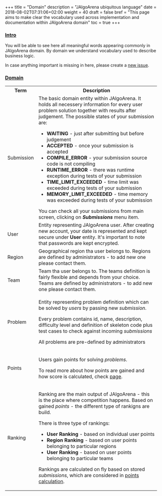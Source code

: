 +++
title = "Domain"
description = "JAlgoArena ubiquitous language"
date = 2018-08-02T07:31:06+02:00
weight = 40
draft = false
bref = "This page aims to make clear the vocabulary used across implementation and documentation within JAlgoArena domain"
toc = true
+++

<h3 class="section-head" id="h-intro"><a href="#h-intro">Intro</a></h3>

You will be able to see here all meaningful words appearing commonly in JAlgoArena domain. By domain we understand vocabulary
used to describe business logic. 

In case anything important is missing in here, please create a [new issue](https://github.com/jalgoarena/JAlgoArena/issues/new).

<h3 class="section-head" id="h-domain"><a href="#h-domain">Domain</a></h3>

<table class="bordered striped">
    <tr>
        <th>Term</th>
        <th>Description</th>
    </tr>
    <tr>
        <td>Submission</td>
        <td>The basic domain entity within JAlgoArena. It holds all necessery information for every user problem solution together with results after judgement. 
            The possible states of your submission are: 
            <ul>
                <li><strong>WAITING</strong> - just after submitting but before judgement</li>
                <li><strong>ACCEPTED</strong> - once your submission is accepted</li>
                <li><strong>COMPILE_ERROR</strong> - your submission source code is not compiling</li>
                <li><strong>RUNTIME_ERROR</strong> - there was runtime exception during tests of your submission</li>
                <li><strong>TIME_LIMIT_EXCEEDED</strong> - time limit was exceeded during tests of your submission</li>
                <li><strong>MEMORY_LIMIT_EXCEEDED</strong> - time memory was exceeded during tests of your submission</li>
            </ul>
            You can check all your submissions from main screen, clicking on <strong><em>Submissions</em></strong> menu item. 
        </td>
    </tr>
    <tr>
        <td>User</td>
        <td>Entity representing JAlgoArena user. After creating new account, your date is represented and kept secure under <strong>User</strong> entity. It's important to note that passwords are kept encrypted.</td>
    </tr>
    <tr>
        <td>Region</td>
        <td>Geographical region tha user belongs to. Regions are defined by administrators - to add new one please contact them.</td>
    </tr>
    <tr>
        <td>Team</td>
        <td>Team tha user belongs to. The teams definition is fairly flexible and depends from your choice. Teams are defined by administrators - to add new one please contact them.</td>
    </tr>
    <tr>
        <td>Problem</td>
        <td>
            <p>Entity representing problem definition which can be solved by <em>users</em> by passing new <em>submission</em>.</p>
            <p>Every problem contains id, name, description, difficulty level and definition of skeleton code plus test cases to check against incoming <em>submissions</em></p>
            <p>All problems are pre-defined by administrators</em>
        </td>
    </tr>
    <tr>
        <td>Points</td>
        <td>
            <p>Users gain points for solving <em>problems</em>.</p>
            <p>To read more about how points are gained and how score is calculated, check <a href="https://jalgoarena.github.io/docs/calculating-points/" target="_blank">page</a>.</p>
        </td>
    </tr>
    <tr>
        <td>Ranking</td>
        <td>
            <p>Ranking are the main output of JAlgoArena - this is the place where competition happens. Based on gained <em>points</em> - the different type of rankigns are build.</p>
            <p>There is three type of rankings:
                <ul>
                    <li><strong>User Ranking</strong> - based on individual user points</li>
                    <li><strong>Region Ranking</strong> - based on user points belonging to particular regions</li>
                    <li><strong>User Ranking</strong> - based on user points belonging to particular teams</li>
                </ul>
            </p>
            <p>
                Rankings are calculated on fly based on stored <em>submissions</em>, which are considered in <a href="https://jalgoarena.github.io/docs/calculating-points/" target="_blank">points calculation</a>.
            </p>
        </td>
    </tr>
</table>
